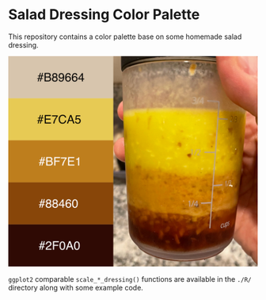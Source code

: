 # Salad Dressing Color Palette

This repository contains a color palette base on some homemade salad dressing. 

![](./images/salad_dressing.jpg)

`ggplot2` comparable `scale_*_dressing()` functions are available in the `./R/` directory along with some example code. 
